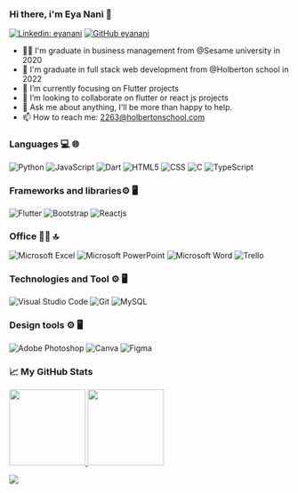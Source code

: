 ### Hi there, i'm Eya Nani 👋
[![Linkedin: eyanani](https://img.shields.io/badge/-EyaNani-blue?style=flat-square&logo=Linkedin&logoColor=white&link=https://www.linkedin.com/in/eyanani/)](https://www.linkedin.com/in/EYANANI-4634771b7/)
[![GitHub eyanani](https://img.shields.io/github/followers/eya-98?label=follow&style=social)](https://github.com/eya-98)
- 💁‍♀️ I'm graduate in business management from @Sesame university in 2020
- 🔭 I'm graduate in full stack web development from @Holberton school in 2022
- 🌱 I’m currently focusing on Flutter projects
- 👯 I’m looking to collaborate on flutter or react js projects
- 💬 Ask me about anything, I'll be more than happy to help.
- 📫 How to reach me: <2263@holbertonschool.com>
### Languages 💻 🌐
![Python](https://img.shields.io/badge/-Python-000?&logo=python)
![JavaScript](https://img.shields.io/badge/-JavaScript-000?&logo=JavaScrip)
![Dart](https://img.shields.io/badge/Dart-0175C2?style=for-the-badge&logo=dart&logoColor=white)
![HTML5](https://img.shields.io/badge/-HTML5-333333?style=flat&logo=HTML5)
![CSS](https://img.shields.io/badge/-CSS-333333?style=flat&logo=CSS3)
![C](https://img.shields.io/badge/C-00599C?style=for-the-badge&logo=c&logoColor=white)
![TypeScript](https://img.shields.io/badge/TypeScript-007ACC?style=for-the-badge&logo=typescript&logoColor=white)
### Frameworks and libraries⚙️ 🖥
![Flutter](https://img.shields.io/badge/Flutter-02569B?style=for-the-badge&logo=flutter&logoColor=white)
![Bootstrap](https://img.shields.io/badge/-Bootstrap-333333?style=flat&logo=bootstrap)
![Reactjs](https://img.shields.io/badge/React-20232A?style=for-the-badge&logo=react&logoColor=61DAFB)
### Office 👨‍💻 🔝
![Microsoft Excel](https://img.shields.io/badge/Microsoft_Excel-217346?style=for-the-badge&logo=microsoft-excel&logoColor=white)
![Microsoft PowerPoint](https://img.shields.io/badge/Microsoft_PowerPoint-B7472A?style=for-the-badge&logo=microsoft-powerpoint&logoColor=white)
![Microsoft Word](https://img.shields.io/badge/Microsoft_Word-2B579A?style=for-the-badge&logo=microsoft-word&logoColor=white)
![Trello](https://img.shields.io/badge/Trello-0052CC?style=for-the-badge&logo=trello&logoColor=white)
### Technologies and Tool ⚙️ 🖥
![Visual Studio Code](https://img.shields.io/badge/-Visual%20Studio%20Code-333333?style=flat&logo=visual-studio-code&logoColor=007ACC)
![Git](https://img.shields.io/badge/-Git-333333?style=flat&logo=git)
![MySQL](https://img.shields.io/badge/-MySQL-333333?style=flat&logo=mysql)
### Design tools ⚙️ 🖥
![Adobe Photoshop](https://img.shields.io/badge/Adobe%20Photoshop-31A8FF?style=for-the-badge&logo=Adobe%20Photoshop&logoColor=black)
![Canva](https://img.shields.io/badge/Canva-%2300C4CC.svg?&style=for-the-badge&logo=Canva&logoColor=white)
![Figma](https://img.shields.io/badge/Figma-F24E1E?style=for-the-badge&logo=figma&logoColor=white)
### 📈 My GitHub Stats

<a href="https://github.com/eya-98"> <img height="137px" src="https://github-readme-stats.vercel.app/api?username=eya-98&theme=bear&show_icons=true&count_private=true" /> <!-- wi*quL3fcV --> <img height="137px" src="https://github-readme-stats.vercel.app/api/top-langs/?username=eya-98&layout=compact" /></a>

![](https://komarev.com/ghpvc/?username=eya-98)
